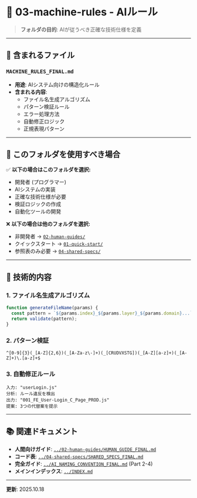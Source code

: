 # 📁 03-machine-rules - AIルール

> **フォルダの目的**: AIが従うべき正確な技術仕様を定義

---

## 📄 含まれるファイル

### `MACHINE_RULES_FINAL.md`
- **用途**: AIシステム向けの構造化ルール
- **含まれる内容**:
  - ファイル名生成アルゴリズム
  - パターン検証ルール
  - エラー処理方法
  - 自動修正ロジック
  - 正規表現パターン

---

## 🎯 このフォルダを使用すべき場合

✅ **以下の場合はこのフォルダを選択:**
- 開発者 (プログラマー)
- AIシステムの実装
- 正確な技術仕様が必要
- 検証ロジックの作成
- 自動化ツールの開発

❌ **以下の場合は他のフォルダを選択:**
- 非開発者 → [`02-human-guides/`](../02-human-guides/)
- クイックスタート → [`01-quick-start/`](../01-quick-start/)
- 参照表のみ必要 → [`04-shared-specs/`](../04-shared-specs/)

---

## 🔧 技術的内容

### 1. ファイル名生成アルゴリズム
```javascript
function generateFileName(params) {
  const pattern = `${params.index}_${params.layer}_${params.domain}...`;
  return validate(pattern);
}
```

### 2. パターン検証
```regex
^[0-9]{3}(_[A-Z]{2,6})(_[A-Za-z\-]+)(_[CRUDVXSTG])(_[A-Z][a-z]+)(_[A-Z]+)\.[a-z]+$
```

### 3. 自動修正ルール
```
入力: "userLogin.js"
分析: ルール違反を検出
出力: "001_FE_User-Login_C_Page_PROD.js"
提案: 3つの代替案を提示
```

---

## 📚 関連ドキュメント

- **人間向けガイド**: [`../02-human-guides/HUMAN_GUIDE_FINAL.md`](../02-human-guides/HUMAN_GUIDE_FINAL.md)
- **コード表**: [`../04-shared-specs/SHARED_SPECS_FINAL.md`](../04-shared-specs/SHARED_SPECS_FINAL.md)
- **完全ガイド**: [`../AI_NAMING_CONVENTION_FINAL.md`](../AI_NAMING_CONVENTION_FINAL.md) (Part 2-4)
- **メインインデックス**: [`../INDEX.md`](../INDEX.md)

---

**更新**: 2025.10.18
